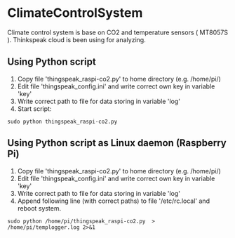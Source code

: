 # ClimateControlSystem
Climate control system is base on CO2 and temperature sensors ( MT8057S ). Thinkspeak cloud is been using for analyzing. 

## Using Python script

1. Copy file 'thingspeak_raspi-co2.py' to home directory (e.g. /home/pi/)
1. Edit file 'thingspeak_config.ini' and write correct own key in variable 'key'
1. Write correct path to file for data storing in variable 'log'
1. Start script:

```
sudo python thingspeak_raspi-co2.py
```

## Using Python script as Linux daemon (Raspberry Pi)

1. Copy file 'thingspeak_raspi-co2.py' to home directory (e.g. /home/pi/)
1. Edit file 'thingspeak_config.ini' and write correct own key in variable 'key'
1. Write correct path to file for data storing in variable 'log'
1. Append following line (with correct paths) to file '/etc/rc.local' and reboot system.

```
sudo python /home/pi/thingspeak_raspi-co2.py  > /home/pi/templogger.log 2>&1
```
